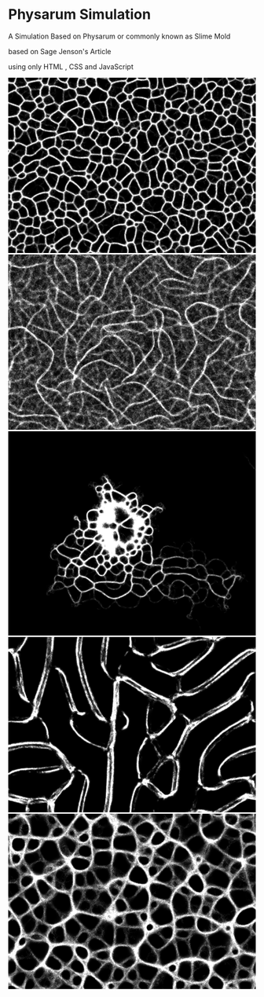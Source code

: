 # Physarum Simulation

A Simulation Based on Physarum or commonly known as Slime Mold

based on Sage Jenson's Article

using only HTML , CSS and JavaScript

![Alt text](Resources/img0.png)
![Alt text](Resources/img1.png)
![Alt text](Resources/img2.png)
![Alt text](Resources/img3.png)
![Alt text](Resources/img4.png)